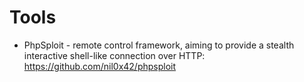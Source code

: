 # Tools

 - PhpSploit - remote control framework, aiming to provide a stealth interactive shell-like connection over HTTP: https://github.com/nil0x42/phpsploit
